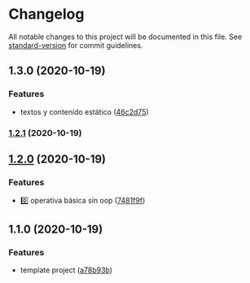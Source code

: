 # Changelog

All notable changes to this project will be documented in this file. See [standard-version](https://github.com/conventional-changelog/standard-version) for commit guidelines.

## 1.3.0 (2020-10-19)


### Features

* textos y contenido estático ([46c2d75](https://github.com/AtomicBuilders/abanca-oop/commit/46c2d7512e51cba06740efc6c658927cde677d69))

### [1.2.1](https://github.com/AtomicBuilders/proton/compare/v1.2.0...v1.2.1) (2020-10-19)

## [1.2.0](https://github.com/AtomicBuilders/proton/compare/v1.1.0...v1.2.0) (2020-10-19)


### Features

* 0️⃣ operativa básica sin oop ([7481f9f](https://github.com/AtomicBuilders/proton/commit/7481f9f39065dccdb2ab1ea5665fa89181cd1d18))

## 1.1.0 (2020-10-19)


### Features

* template project ([a78b93b](https://github.com/AtomicBuilders/proton/commit/a78b93b9f2f2be60264cb92895220cdcef51b659))
